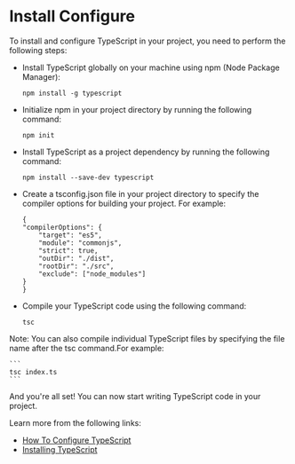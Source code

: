 # Install Configure

To install and configure TypeScript in your project, you need to perform the following steps:

- Install TypeScript globally on your machine using npm (Node Package Manager):

    ```
    npm install -g typescript
    ```

- Initialize npm in your project directory by running the following command:

    ```
    npm init
    ```

- Install TypeScript as a project dependency by running the following command:

    ```
    npm install --save-dev typescript
    ```

- Create a tsconfig.json file in your project directory to specify the compiler options for building your project. For example:

    ```
    {
    "compilerOptions": {
        "target": "es5",
        "module": "commonjs",
        "strict": true,
        "outDir": "./dist",
        "rootDir": "./src",
        "exclude": ["node_modules"]
    }
    }
    ```

- Compile your TypeScript code using the following command:
    
    ```
    tsc
    ```

Note: You can also compile individual TypeScript files by specifying the file name after the tsc command.For example:

    ```
    tsc index.ts
    ```

And you're all set! You can now start writing TypeScript code in your project.


Learn more from the following links:

- [How To Configure TypeScript](https://www.youtube.com/watch?v=SEnAS_ooHeA)
- [Installing TypeScript](https://www.typescriptlang.org/download)